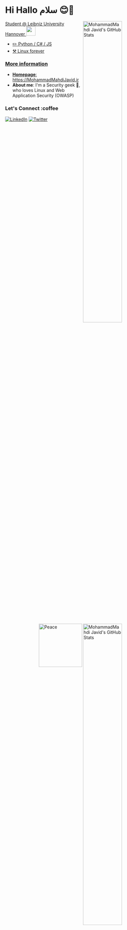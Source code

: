 # Hi Hallo سلام 😊👋

<a href="https://github.com/MohammadMahdiJavid">
<img
  src="https://github-readme-stats.vercel.app/api?username=MohammadMahdiJavid&count_private=true&show_icons=true&icon_color=f3437a&bg_color=30,f2ffe6,e6ffff"
  title="MohammadMahdi Javid&#039;s GitHub Stats"
  align="right"
  width="50%"
/>
<img
  src="https://github-readme-stats.vercel.app/api/top-langs/?username=MohammadMahdiJavid&langs_count=4&hide=html,css&theme=radical&show_icons=true"
  title="MohammadMahdi Javid&#039;s GitHub Stats"
  align="right"
  width="50%"
/>

Student @ Leibniz University Hannover
<img src="https://media.giphy.com/media/WUlplcMpOCEmTGBtBW/giphy.gif" width="30"> 

- :pencil2: Python / C# / JS
- :hammer_and_pick: Linux forever

### More information

- **Homepage**: <https://MohammadMahdiJavid.ir>
- **About me**: I'm a Security geek 🐧, who loves Linux and Web Application Security (OWASP)

<img align="right" src="https://res.cloudinary.com/murshidazher/image/upload/w_auto,dpr_1.0,c_scale,f_webp,fl_awebp.progressive.progressive:semi,f_webp,fl_awebp,q_100/readme-peace.png" height="140" title="Peace" />

### Let's Connect :coffee

<a href="https://www.linkedin.com/in/MohammadMahdiJavid/"><img src="https://img.icons8.com/bubbles/50/000000/linkedin.png" alt="LinkedIn"/></a>
<a href="https://twitter.com/mahdijavid1380"><img src="https://img.icons8.com/bubbles/50/000000/twitter.png" alt="Twitter"/></a>



<!--
**MohammadMahdiJavid/MohammadMahdiJavid** is a ✨ _special_ ✨ repository because its `README.md` (this file) appears on your GitHub profile.

Here are some ideas to get you started:

- 🔭 I’m currently working on ...
- 🌱 I’m currently learning ...
- 👯 I’m looking to collaborate on ...
- 🤔 I’m looking for help with ...
- 💬 Ask me about ...
- 📫 How to reach me: ...
- 😄 Pronouns: ...
- ⚡ Fun fact: ...
-->
